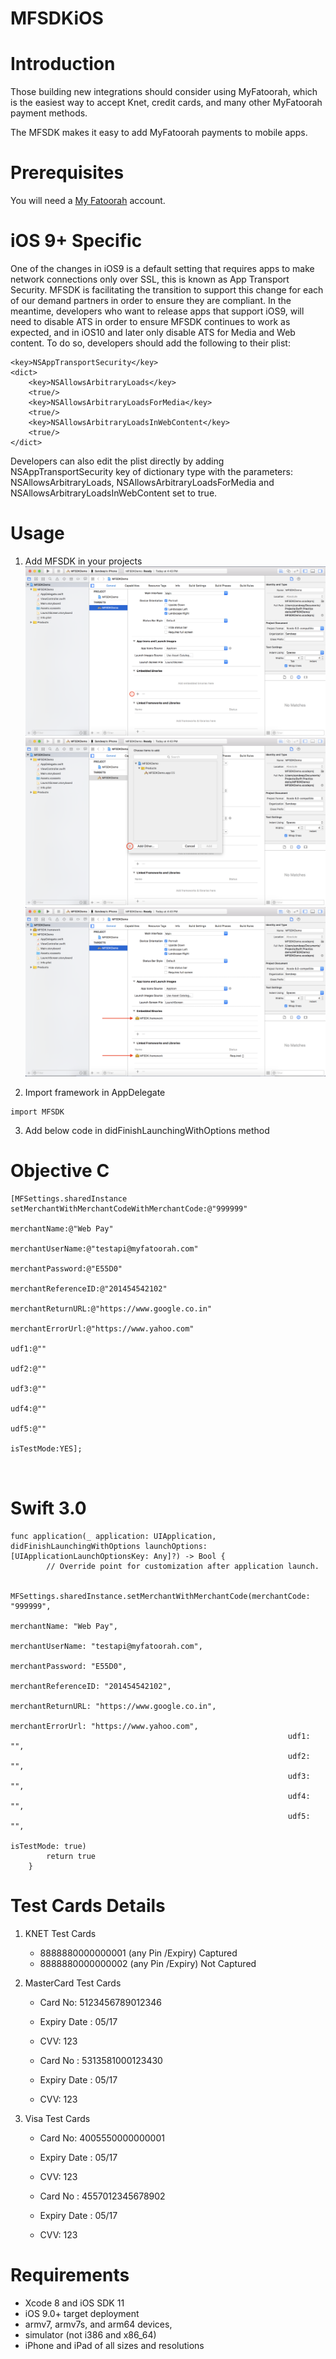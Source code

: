 # MFSDKiOS

# Introduction
Those building new integrations should consider using  MyFatoorah, which is the easiest way to accept Knet, credit cards, and many other MyFatoorah payment methods.

The MFSDK makes it easy to add MyFatoorah payments to mobile apps.

# Prerequisites
You will need a [My Fatoorah](https://myfatoorah.com) account.

# iOS 9+ Specific
One of the changes in iOS9 is a default setting that requires apps to make network connections only over SSL, this is known as App Transport Security. MFSDK is facilitating the transition to support this change for each of our demand partners in order to ensure they are compliant. In the meantime, developers who want to release apps that support iOS9, will need to disable ATS in order to ensure MFSDK continues to work as expected, and in iOS10 and later only disable ATS for Media and Web content. To do so, developers should add the following to their plist:

```
<key>NSAppTransportSecurity</key>
<dict>
    <key>NSAllowsArbitraryLoads</key>
    <true/>
    <key>NSAllowsArbitraryLoadsForMedia</key>
    <true/>
    <key>NSAllowsArbitraryLoadsInWebContent</key>
    <true/>
</dict>
```
Developers can also edit the plist directly by adding NSAppTransportSecurity key of dictionary type with the parameters: NSAllowsArbitraryLoads, NSAllowsArbitraryLoadsForMedia and NSAllowsArbitraryLoadsInWebContent set to true.

# Usage
1. Add MFSDK in your projects
    ![Screenshot](https://github.com/MyFatoorahHub/MFSDK/blob/master/Setp%201.png)
    ![Screenshot](https://github.com/MyFatoorahHub/MFSDK/blob/master/Setp%202.png)
    ![Screenshot](https://github.com/MyFatoorahHub/MFSDK/blob/master/Setp%203.png)

2. Import framework in AppDelegate
```
import MFSDK
```

3. Add below code in didFinishLaunchingWithOptions method

# Objective C 
```
[MFSettings.sharedInstance setMerchantWithMerchantCodeWithMerchantCode:@"999999"
                                                              merchantName:@"Web Pay"
                                                          merchantUserName:@"testapi@myfatoorah.com"
                                                          merchantPassword:@"E55D0"
                                                       merchantReferenceID:@"201454542102"
                                                         merchantReturnURL:@"https://www.google.co.in"
                                                          merchantErrorUrl:@"https://www.yahoo.com"
                                                                      udf1:@""
                                                                      udf2:@""
                                                                      udf3:@""
                                                                      udf4:@""
                                                                      udf5:@""
                                                                isTestMode:YES];



```

# Swift 3.0
```
func application(_ application: UIApplication, didFinishLaunchingWithOptions launchOptions: [UIApplicationLaunchOptionsKey: Any]?) -> Bool {
        // Override point for customization after application launch.

          MFSettings.sharedInstance.setMerchantWithMerchantCode(merchantCode: "999999",
                                                              merchantName: "Web Pay",
                                                              merchantUserName: "testapi@myfatoorah.com",
                                                              merchantPassword: "E55D0",
                                                              merchantReferenceID: "201454542102",
                                                              merchantReturnURL: "https://www.google.co.in",
                                                              merchantErrorUrl: "https://www.yahoo.com",
                                                              udf1: "",
                                                              udf2: "",
                                                              udf3: "",
                                                              udf4: "",
                                                              udf5: "",
                                                              isTestMode: true)
        return true
    }
```

# Test Cards Details
1. KNET Test Cards
    - 8888880000000001 (any Pin /Expiry) Captured
    - 8888880000000002 (any Pin /Expiry) Not Captured

2. MasterCard Test Cards
    - Card No: 5123456789012346 
    - Expiry Date : 05/17
    - CVV: 123

    - Card No : 5313581000123430
    - Expiry Date : 05/17
    - CVV: 123

3. Visa Test Cards
    - Card No: 4005550000000001 
    - Expiry Date : 05/17
    - CVV: 123

    - Card No : 4557012345678902
    - Expiry Date : 05/17
    - CVV: 123


# Requirements

- Xcode 8 and iOS SDK 11
- iOS 9.0+ target deployment
- armv7, armv7s, and arm64 devices,
- simulator (not i386 and x86_64)
- iPhone and iPad of all sizes and resolutions
 
